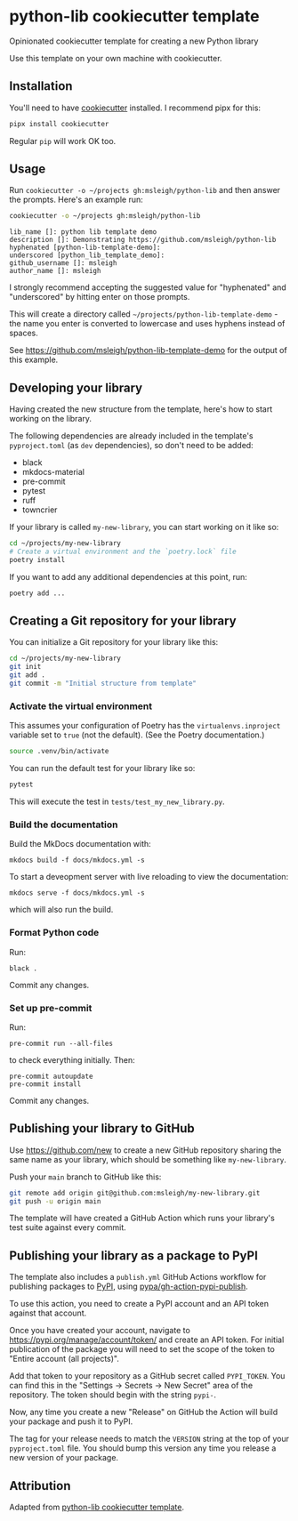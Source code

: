 # python-lib cookiecutter template

Opinionated cookiecutter template for creating a new Python library

Use this template on your own machine with cookiecutter.

## Installation

You'll need to have [cookiecutter](https://cookiecutter.readthedocs.io/) installed. I recommend pipx for this:
```bash
pipx install cookiecutter
```
Regular `pip` will work OK too.

## Usage

Run `cookiecutter -o ~/projects gh:msleigh/python-lib` and then answer the prompts. Here's an example run:
```bash
cookiecutter -o ~/projects gh:msleigh/python-lib
```
```
lib_name []: python lib template demo
description []: Demonstrating https://github.com/msleigh/python-lib
hyphenated [python-lib-template-demo]:
underscored [python_lib_template_demo]:
github_username []: msleigh
author_name []: msleigh
```
I strongly recommend accepting the suggested value for "hyphenated" and "underscored" by hitting enter on those prompts.

This will create a directory called `~/projects/python-lib-template-demo` - the name you enter is converted to lowercase and uses hyphens instead of spaces.

See https://github.com/msleigh/python-lib-template-demo for the output of this example.

## Developing your library

Having created the new structure from the template, here's how to start working on the library.

The following dependencies are already included in the template's
`pyproject.toml` (as `dev` dependencies), so don't need to be added:

- black
- mkdocs-material
- pre-commit
- pytest
- ruff
- towncrier

If your library is called `my-new-library`, you can start working on it like so:
```bash
cd ~/projects/my-new-library
# Create a virtual environment and the `poetry.lock` file
poetry install
```
If you want to add any additional dependencies at this point, run:
```bash
poetry add ...
```

## Creating a Git repository for your library

You can initialize a Git repository for your library like this:
```bash
cd ~/projects/my-new-library
git init
git add .
git commit -m "Initial structure from template"
```

### Activate the virtual environment

This assumes your configuration of Poetry has the `virtualenvs.inproject`
variable set to `true` (not the default). (See the Poetry documentation.)
```bash
source .venv/bin/activate
```

You can run the default test for your library like so:
```bash
pytest
```
This will execute the test in `tests/test_my_new_library.py`.

### Build the documentation

Build the MkDocs documentation with:

    mkdocs build -f docs/mkdocs.yml -s

To start a deveopment server with live reloading to view the documentation:

    mkdocs serve -f docs/mkdocs.yml -s

which will also run the build.

### Format Python code

Run:

    black .

Commit any changes.

### Set up pre-commit

Run:

    pre-commit run --all-files

to check everything initially. Then:

    pre-commit autoupdate
    pre-commit install

Commit any changes.

## Publishing your library to GitHub

Use <https://github.com/new> to create a new GitHub repository sharing the same name as your library, which should be something like `my-new-library`.

Push your `main` branch to GitHub like this:
```bash
git remote add origin git@github.com:msleigh/my-new-library.git
git push -u origin main
```
The template will have created a GitHub Action which runs your library's test suite against every commit.

## Publishing your library as a package to PyPI

The template also includes a `publish.yml` GitHub Actions workflow for publishing packages to [PyPI](https://pypi.org/), using [pypa/gh-action-pypi-publish](https://github.com/pypa/gh-action-pypi-publish).

To use this action, you need to create a PyPI account and an API token against that account.

Once you have created your account, navigate to <https://pypi.org/manage/account/token/> and create an API token. For initial publication of the package you will need to set the scope of the token to "Entire account (all projects)".

Add that token to your repository as a GitHub secret called `PYPI_TOKEN`. You can find this in the "Settings -> Secrets -> New Secret" area of the repository. The token should begin with the string `pypi-`.

Now, any time you create a new "Release" on GitHub the Action will build your package and push it to PyPI.

The tag for your release needs to match the `VERSION` string at the top of your `pyproject.toml` file. You should bump this version any time you release a new version of your package.

## Attribution

Adapted from [python-lib cookiecutter template](https://github.com/simonw/python-lib).
